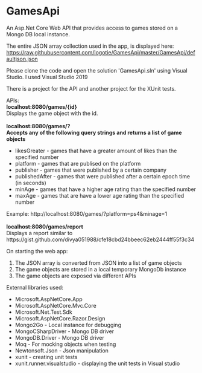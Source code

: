 # GamesApi
An Asp.Net Core Web API that provides access to games stored on a Mongo DB local instance.

The entire JSON array collection used in the app, is displayed here:
</br>
https://raw.githubusercontent.com/logotie/GamesApi/master/GamesApi/defaultjson.json

Please clone the code and open the solution 'GamesApi.sln' using Visual Studio.  I used Visual Studio 2019
</br>

There is a project for the API and another project for the XUnit tests.
<br>

APIs:
<br> <b> localhost:8080/games/{id} </b>
</br>
Displays the game object with the id.
</br>
<br> <b> localhost:8080/games/? 
<br> Accepts any of the following query strings and returns a list of game objects
</b>
<ul>
<li>likesGreater - games that have a greater amount of likes than the specified number
<li>platform - games that are publised on the platform
<li>publisher - games that were published by a certain company
<li>publishedAfter - games that were published after a certain epoch time (in seconds)
<li>minAge - games that have a higher age rating than the specified number
<li>maxAge - games that are have a lower age rating than the specified number
</ul>
Example: http://localhost:8080/games/?platform=ps4&minage=1
<br>
<br>
<b> localhost:8080/games/report </b>
<br> Displays a report similar to https://gist.github.com/divya051988/cfe18cbd24bbeec62eb2444ff55f3c34

On starting the web app:
<ol>
<li> The JSON array is converted from JSON into a list of game objects
<li> The game objects are stored in a local temporary MongoDb instance
<li> The game objects are exposed via different APIs
</ol>

External libraries used:
<ul>
<li> Microsoft.AspNetCore.App 
<li> Microsoft.AspNetCore.Mvc.Core
<li> Microsoft.Net.Test.Sdk
<li> Microsoft.AspNetCore.Razor.Design
<li> Mongo2Go - Local instance for debugging
<li> MongoCSharpDriver - Mongo DB driver
<li> MongoDB.Driver - Mongo DB driver
<li> Moq - For mocking objects when testing 
<li> Newtonsoft.Json - Json manipulation
<li> xunit - creating unit tests
<li> xunit.runner.visualstudio - displaying the unit tests in Visual studio
</ul>

